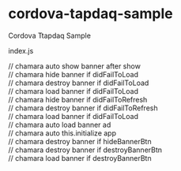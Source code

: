 # cordova-tapdaq-sample
Cordova Ttapdaq Sample

index.js  <br>

// chamara auto show banner after show  <br>
// chamara hide banner if didFailToLoad  <br>
// chamara destroy banner if didFailToLoad  <br>
// chamara load banner if didFailToLoad  <br>
// chamara hide banner if didFailToRefresh  <br>
// chamara destroy banner if didFailToRefresh  <br>
// chamara load banner if didFailToLoad  <br>
// chamara auto load banner ad  <br>
// chamara auto this.initialize app  <br>
// chamara destroy banner if hideBannerBtn  <br>
// chamara destroy banner if destroyBannerBtn  <br>
// chamara load banner if destroyBannerBtn  <br>
